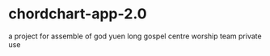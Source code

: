 # chordchart-app-2.0
a project for assemble of god yuen long gospel centre worship team private use
